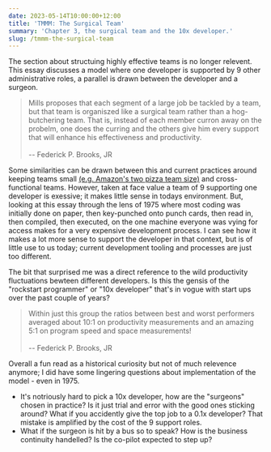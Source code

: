 ```yaml
---
date: 2023-05-14T10:00:00+12:00
title: 'TMMM: The Surgical Team'
summary: 'Chapter 3, the surgical team and the 10x developer.'
slug: /tmmm-the-surgical-team
---
```


The section about structuing highly effective teams is no longer relevent. This essay discusses a model where one developer is supported by 9 other administrative roles, a parallel is drawn between the developer and a surgeon. 

> Mills proposes that each segment of a large job be tackled by a team, but that team is organiszed like a surgical team rather than a hog-butchering team. That is, instead of each member curron away on the probelm, one does the curring and the others give him every support that will enhance his effectiveness and productivity.
\
\
-- Federick P. Brooks, JR

Some similarities can be drawn between this and current practices around keeping teams small [(e.g. Amazon's two pizza team size)](https://aws.amazon.com/executive-insights/content/amazon-two-pizza-team/) and cross-functional teams. However, taken at face value a team of 9 supporting one developer is exessive; it makes little sense in todays environment. But, looking at this essay through the lens of 1975 where most coding was initially done on paper, then key-punched onto punch cards, then read in, then compiled, then executed, on the one machine everyone was vying for access makes for a very expensive development process. I can see how it makes a lot more sense to support the developer in that context, but is of little use to us today; current development tooling and processes are just too different.

The bit that surprised me was a direct reference to the wild productivity fluctuations bewteen different developers. Is this the gensis of the "rockstart programmer" or "10x developer" that's in vogue with start ups over the past couple of years?

> Within just this group the ratios between best and worst performers averaged about 10:1 on productivity measurements and an amazing 5:1 on program speed and space measurements!
\
\
-- Federick P. Brooks, JR

Overall a fun read as a historical curiosity but not of much relevence anymore; I did have some lingering questions about implementation of the model - even in 1975.

* It's notriously hard to pick a 10x developer, how are the "surgeons" chosen in practice? Is it just trial and error with the good ones sticking around? What if you accidently give the top job to a 0.1x developer? That mistake is amplified by the cost of the 9 support roles.
* What if the surgeon is hit by a bus so to speak? How is the business continuity handelled? Is the co-pilot expected to step up?